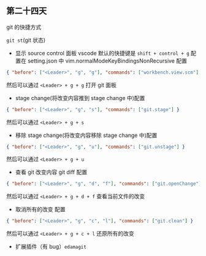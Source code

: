 ## 第二十四天

git 的快捷方式

`git st`(git 状态)

- 显示 source control 面板
  vscode 默认的快捷键是 `shift + control + g`
  配置在 setting.json 中 vim.normalModeKeyBindingsNonRecursive 配置

```json
{ "before": ["<Leader>", "g", "g"], "commands": ["workbench.view.scm"] }
```

然后可以通过 `<Leader> + g + g` 打开 git 面板

- stage change(将改变内容推到 stage change 中)配置

```json
{ "before": ["<Leader>", "g", "s"], "commands": ["git.stage"] }
```

然后可以通过 `<Leader> + g + s`

- 移除 stage change(将改变内容移除 stage change 中)配置

```json
{ "before": ["<Leader>", "g", "u"], "commands": ["git.unstage"] }
```

然后可以通过 `<Leader> + g + u`

- 查看 git 改变内容 git diff 配置

```json
{ "before": ["<Leader>", "g", "d", "f"], "commands": ["git.openChange"] }
```

然后可以通过 `<Leader> + g + d + f` 查看当前文件的改变

- 取消所有的改变 配置

```json
{ "before": ["<Leader>", "g", "c", "l"], "commands": ["git.clean"] }
```

然后可以通过 `<Leader> + g + c + l` 还原所有的改变

- 扩展插件（有 bug）`edamagit`
